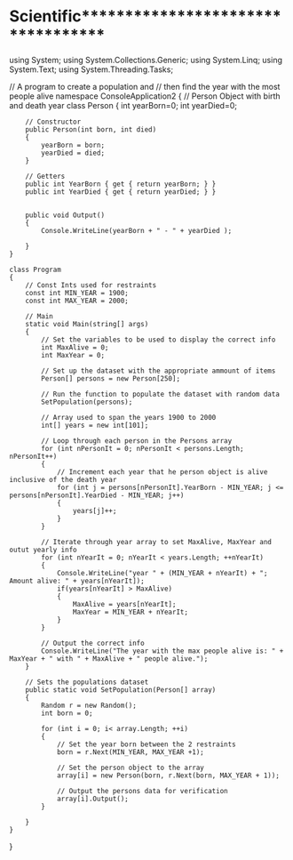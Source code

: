 # Scientific**********************************
using System;
using System.Collections.Generic;
using System.Linq;
using System.Text;
using System.Threading.Tasks;

// A program to create a population and 
// then find the year with the most people alive
namespace ConsoleApplication2
{
    // Person Object with birth and death year
    class Person
    {
        int yearBorn=0;
        int yearDied=0;       

        // Constructor
        public Person(int born, int died)
        {
            yearBorn = born;
            yearDied = died;         
        }

        // Getters
        public int YearBorn { get { return yearBorn; } }
        public int YearDied { get { return yearDied; } }
       

        public void Output()
        {
            Console.WriteLine(yearBorn + " - " + yearDied );

        }
    }

    class Program
    {
        // Const Ints used for restraints
        const int MIN_YEAR = 1900;
        const int MAX_YEAR = 2000;

        // Main 
        static void Main(string[] args)
        {
            // Set the variables to be used to display the correct info
            int MaxAlive = 0;
            int MaxYear = 0;

            // Set up the dataset with the appropriate ammount of items
            Person[] persons = new Person[250];
           
            // Run the function to populate the dataset with random data
            SetPopulation(persons);

            // Array used to span the years 1900 to 2000
            int[] years = new int[101];

            // Loop through each person in the Persons array
            for (int nPersonIt = 0; nPersonIt < persons.Length; nPersonIt++)
            {
                // Increment each year that he person object is alive inclusive of the death year
                for (int j = persons[nPersonIt].YearBorn - MIN_YEAR; j <= persons[nPersonIt].YearDied - MIN_YEAR; j++)
                {
                    years[j]++;
                }
            }

            // Iterate through year array to set MaxAlive, MaxYear and outut yearly info
            for (int nYearIt = 0; nYearIt < years.Length; ++nYearIt)
            {
                Console.WriteLine("year " + (MIN_YEAR + nYearIt) + "; Amount alive: " + years[nYearIt]);
                if(years[nYearIt] > MaxAlive)
                {
                    MaxAlive = years[nYearIt];
                    MaxYear = MIN_YEAR + nYearIt;
                }
            }
          
            // Output the correct info
            Console.WriteLine("The year with the max people alive is: " + MaxYear + " with " + MaxAlive + " people alive.");  
        }

        // Sets the populations dataset
        public static void SetPopulation(Person[] array)
        {
            Random r = new Random();
            int born = 0;

            for (int i = 0; i< array.Length; ++i)
            {
                // Set the year born between the 2 restraints
                born = r.Next(MIN_YEAR, MAX_YEAR +1);
               
                // Set the person object to the array
                array[i] = new Person(born, r.Next(born, MAX_YEAR + 1));     

                // Output the persons data for verification
                array[i].Output();
            }

        }
    }
}

